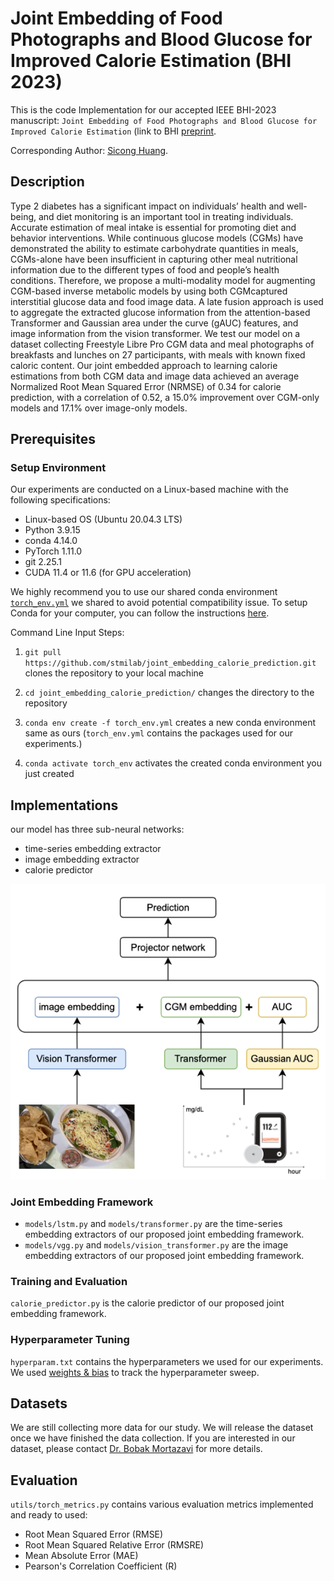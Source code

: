 # Joint Embedding of Food Photographs and Blood Glucose for Improved Calorie Estimation (BHI 2023)

This is the code Implementation for our accepted IEEE BHI-2023 manuscript: `Joint Embedding of Food Photographs and Blood Glucose for Improved Calorie Estimation` (link to BHI [preprint](https://bhiconference.github.io/BHI2023/2023/pdfs/1570917758.pdf).

Corresponding Author: [Sicong Huang](mailto:siconghuang@tamu.edu).

## Description

Type 2 diabetes has a significant impact on individuals’ health and well-being, and diet monitoring is an important tool in treating individuals. Accurate estimation of meal intake is essential for promoting diet and behavior interventions. While continuous glucose models (CGMs) have demonstrated the ability to estimate carbohydrate quantities in meals, CGMs-alone have been insufficient in capturing other meal nutritional information due to the different types of food and people’s health conditions. Therefore, we propose a multi-modality model for augmenting CGM-based inverse metabolic models by using both CGMcaptured interstitial glucose data and food image data. A late fusion approach is used to aggregate the extracted glucose information from the attention-based Transformer and Gaussian area under the curve (gAUC) features, and image information from the vision transformer. We test our model on a dataset collecting Freestyle Libre Pro CGM data and meal photographs of breakfasts and lunches on 27 participants, with meals with known fixed caloric content. Our joint embedded approach to learning calorie estimations from both CGM data and image data achieved an average Normalized Root Mean Squared Error (NRMSE) of 0.34 for calorie prediction, with a correlation of 0.52, a 15.0% improvement over CGM-only models and 17.1% over image-only models.

## Prerequisites

### Setup Environment

Our experiments are conducted on a Linux-based machine with the following specifications:

* Linux-based OS (Ubuntu 20.04.3 LTS)
* Python 3.9.15
* conda 4.14.0
* PyTorch 1.11.0
* git 2.25.1
* CUDA 11.4 or 11.6 (for GPU acceleration)

We highly recommend you to use our shared conda environment [`torch_env.yml`](torch_env.yml) we shared to avoid potential compatibility issue. To setup Conda for your computer, you can follow the instructions [here](https://conda.io/projects/conda/en/latest/user-guide/install/index.html).

Command Line Input Steps:

1. `git pull https://github.com/stmilab/joint_embedding_calorie_prediction.git` clones the repository to your local machine

2. `cd joint_embedding_calorie_prediction/` changes the directory to the repository

3. `conda env create -f torch_env.yml` creates a new conda environment same as ours (`torch_env.yml` contains the packages used for our experiments.)

4. `conda activate torch_env` activates the created conda environment you just created

## Implementations

our model has three sub-neural networks:

* time-series embedding extractor
* image embedding extractor
* calorie predictor

![Visual of joint embedding Framework](figures/joint_embedding_main_pic.png)

### Joint Embedding Framework

* `models/lstm.py` and `models/transformer.py` are the time-series embedding extractors of our proposed joint embedding framework.
* `models/vgg.py` and `models/vision_transformer.py` are the image embedding extractors of our proposed joint embedding framework.

### Training and Evaluation

`calorie_predictor.py` is the calorie predictor of our proposed joint embedding framework.

### Hyperparameter Tuning

`hyperparam.txt` contains the hyperparameters we used for our experiments. We used [weights & bias](https://wandb.ai/) to track the hyperparameter sweep.

## Datasets

We are still collecting more data for our study. We will release the dataset once we have finished the data collection.
If you are interested in our dataset, please contact [Dr. Bobak Mortazavi](mailto:bobakm@tamu.edu) for more details.

## Evaluation

`utils/torch_metrics.py` contains various evaluation metrics implemented and ready to used:

* Root Mean Squared Error (RMSE)
* Root Mean Squared Relative Error (RMSRE)
* Mean Absolute Error (MAE)
* Pearson's Correlation Coefficient (R)

